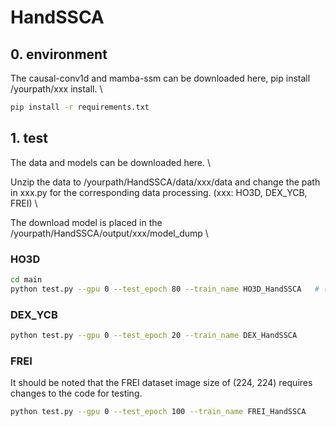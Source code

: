 # HandSSCA

## 0. environment
The causal-conv1d and mamba-ssm can be downloaded here, pip install /yourpath/xxx install.  \

``` bash
pip install -r requirements.txt
```
## 1. test
The data and models can be downloaded here. \

Unzip the data to /yourpath/HandSSCA/data/xxx/data and change the path in xxx.py for the corresponding data processing. (xxx: HO3D, DEX_YCB, FREI)  \

The download model is placed in the /yourpath/HandSSCA/output/xxx/model_dump    \

### HO3D
``` bash
cd main
python test.py --gpu 0 --test_epoch 80 --train_name HO3D_HandSSCA   # (--test_epoch Indicates the number of epochs, --train_name Indicates the name of the folder in output)
```
### DEX_YCB
``` bash
python test.py --gpu 0 --test_epoch 20 --train_name DEX_HandSSCA
```
### FREI
It should be noted that the FREI dataset image size of (224, 224) requires changes to the code for testing.
``` bash
python test.py --gpu 0 --test_epoch 100 --train_name FREI_HandSSCA
```

